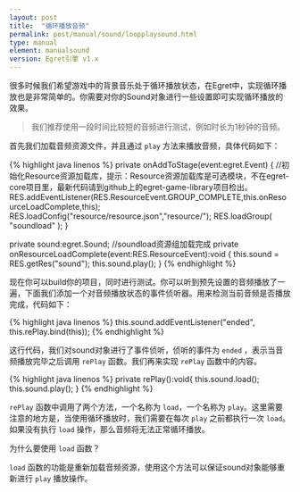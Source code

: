 ```yaml
---
layout: post
title:  "循环播放音频"
permalink: post/manual/sound/loopplaysound.html
type: manual
element: manualsound
version: Egret引擎 v1.x
---
```


很多时候我们希望游戏中的背景音乐处于循环播放状态，在Egret中，实现循环播放也是非常简单的。你需要对你的Sound对象进行一些设置即可实现循环播放的效果。

>我们推荐使用一段时间比较短的音频进行测试，例如时长为1秒钟的音频。 

首先我们加载音频资源文件，并且通过 `play` 方法来播放音频，具体代码如下：

{% highlight java linenos %}
private onAddToStage(event:egret.Event)
{
	//初始化Resource资源加载库，提示：Resource资源加载库是可选模块，不在egret-core项目里，最新代码请到github上的egret-game-library项目检出。
	RES.addEventListener(RES.ResourceEvent.GROUP_COMPLETE,this.onResourceLoadComplete,this);
	RES.loadConfig("resource/resource.json","resource/");
	RES.loadGroup( "soundload" );
}

private  sound:egret.Sound;
//soundload资源组加载完成
private onResourceLoadComplete(event:RES.ResourceEvent):void 
{
	this.sound = RES.getRes("sound");
	this.sound.play();
}
{% endhighlight %}

现在你可以build你的项目，同时进行测试。你可以听到预先设置的音频播放了一遍，下面我们添加一个对音频播放状态的事件侦听器。用来检测当前音频是否播放完成，代码如下：

{% highlight java linenos %}
this.sound.addEventListener("ended", this.rePlay.bind(this));
{% endhighlight %}

这行代码，我们对sound对象进行了事件侦听，侦听的事件为 `ended` ，表示当音频播放完毕之后调用 `rePlay` 函数。我们再来实现 `rePlay` 函数中的内容。

{% highlight java linenos %}
private rePlay():void{
	this.sound.load();
	this.sound.play();
}
{% endhighlight %}

`rePlay` 函数中调用了两个方法，一个名称为 `load`，一个名称为 `play`。这里需要注意的地方是，当使用循环播放时，我们需要在每次 `play` 之前都执行一次 `load`。如果没有执行 `load` 操作，那么音频将无法正常循环播放。

为什么要使用 `load` 函数？

`load` 函数的功能是重新加载音频资源，使用这个方法可以保证sound对象能够重新进行 `play` 播放操作。
